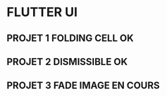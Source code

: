 # FLUTTER UI

## PROJET 1 FOLDING CELL OK
## PROJET 2 DISMISSIBLE OK
## PROJET 3 FADE IMAGE EN COURS
